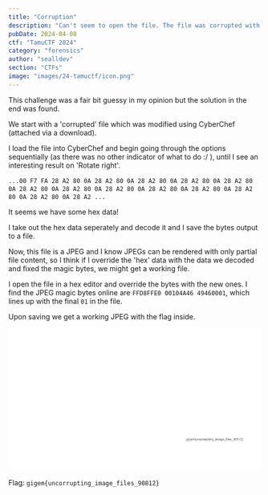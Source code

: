 ```yaml
---
title: "Corruption"
description: "Can't seem to open the file. The file was corrupted with operations used through this application: (Link to cyberchef download)."
pubDate: 2024-04-08
ctf: "TamuCTF 2024"
category: "forensics"
author: "sealldev"
section: "CTFs"
image: "images/24-tamuctf/icon.png"
---
```


This challenge was a fair bit guessy in my opinion but the solution in the end was found.

We start with a 'corrupted' file which was modified using CyberChef (attached via a download).

I load the file into CyberChef and begin going through the options sequentially (as there was no other indicator of what to do :/ ), until I see an interesting result on 'Rotate right'.

```
...00 F7 FA 28 A2 80 0A 28 A2 80 0A 28 A2 80 0A 28 A2 80 0A 28 A2 80 0A 28 A2 80 0A 28 A2 80 0A 28 A2 80 0A 28 A2 80 0A 28 A2 80 0A 28 A2 80 0A 28 A2 80 0A 28 A2 ...
```

It seems we have some hex data!

I take out the hex data seperately and decode it and I save the bytes output to a file.

Now, this file is a JPEG and I know JPEGs can be rendered with only partial file content, so I think if I override the 'hex' data with the data we decoded and fixed the magic bytes, we might get a working file.

I open the file in a hex editor and override the bytes with the new ones. I find the JPEG magic bytes online are `FFD8FFE0 00104A46 49460001`, which lines up with the final `01` in the file.

Upon saving we get a working JPEG with the flag inside.

![flag.jpg](images/24-tamuctf/flag.jpg)

Flag: `gigem{uncorrupting_image_files_90812}`